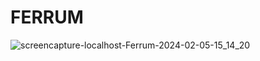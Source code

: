 # FERRUM

![screencapture-localhost-Ferrum-2024-02-05-15_14_20](https://github.com/dropbilal/Ferrum-Frontend-website/assets/123629824/7c39162e-1311-4295-bb6b-ca59e9363fc1)
